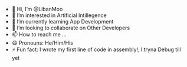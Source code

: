 - 👋 Hi, I’m @LibanMoo
- 👀 I’m interested in Artificial Intillegence
- 🌱 I’m currently learning App Development
- 💞️ I’m looking to collaborate on Other Developers
- 📫 How to reach me ...
- 😄 Pronouns: He/Him/His
- ⚡ Fun fact: I wrote my first line of code in assembly!, I tryna Debug till yet

<!---
LibanMoo/LibanMoo is a ✨ special ✨ repository because its `README.md` (this file) appears on your GitHub profile.
You can click the Preview link to take a look at your changes.
--->
